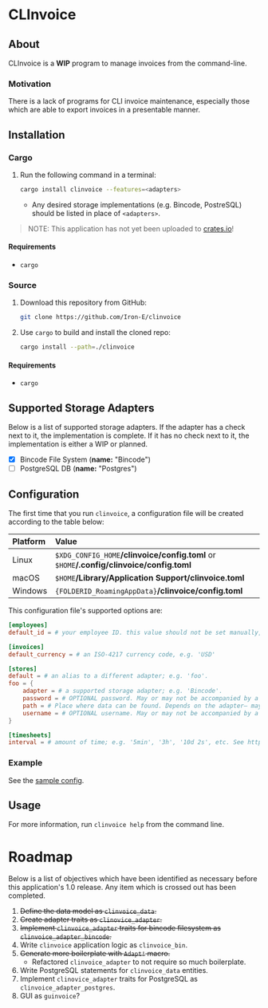 # CLInvoice

## About

CLInvoice is a __WIP__ program to manage invoices from the command-line.

### Motivation

There is a lack of programs for CLI invoice maintenance, especially those which are able to export invoices in a presentable manner.

## Installation

### Cargo

1. Run the following command in a terminal:
	```sh
	cargo install clinvoice --features=<adapters>
	```
	* Any desired storage implementations (e.g. Bincode, PostreSQL) should be listed in place of `<adapters>`.

> NOTE: This application has not yet been uploaded to [crates.io](crates.io)!

#### Requirements

* `cargo`

### Source

1. Download this repository from GitHub:
	```sh
	git clone https://github.com/Iron-E/clinvoice
	```
2. Use `cargo` to build and install the cloned repo:
	```sh
	cargo install --path=./clinvoice
	```

#### Requirements

* `cargo`

## Supported Storage Adapters

Below is a list of supported storage adapters. If the adapter has a check next to it, the implementation is complete. If it has no check next to it, the implementation is either a WIP or planned.

* [x] Bincode File System (__name:__ "Bincode")
* [ ] PostgreSQL DB (__name:__ "Postgres")

## Configuration

The first time that you run `clinvoice`, a configuration file will be created according to the table below:

| Platform | Value                                                                                     |
|:---------|:------------------------------------------------------------------------------------------|
| Linux    | `$XDG_CONFIG_HOME`__/clinvoice/config.toml__ or `$HOME`__/.config/clinvoice/config.toml__ |
| macOS    | `$HOME`__/Library/Application Support/clinvoice.toml__                                    |
| Windows  | `{FOLDERID_RoamingAppData}`__/clinvoice/config.toml__                                     |

This configuration file's supported options are:

```toml
[employees]
default_id = # your employee ID. this value should not be set manually, instead use: `clinvoice retrieve employee --set-default`

[invoices]
default_currency = # an ISO-4217 currency code, e.g. 'USD'

[stores]
default = # an alias to a different adapter; e.g. 'foo'.
foo = {
	adapter = # a supported storage adapter; e.g. 'Bincode'.
	password = # OPTIONAL password. May or may not be accompanied by a username.
	path = # Place where data can be found. Depends on the adapter— may be a path to a folder on a filesystem, or a schema on a database.
	username = # OPTIONAL username. May or may not be accompanied by a password.
}

[timesheets]
interval = # amount of time; e.g. '5min', '3h', '10d 2s', etc. See https://github.com/tailhook/humantime
```

### Example

See the [sample config](./SAMPLE_CONFIG.toml).

## Usage

For more information, run `clinvoice help` from the command line.

# Roadmap

Below is a list of objectives which have been identified as necessary before this application's 1.0 release. Any item which is crossed out has been completed.

1. ~~Define the data model as `clinvoice_data`.~~
2. ~~Create adapter traits as `clinovice_adapter`.~~
3. ~~Implement `clinvoice_adapter` traits for bincode filesystem as `clinvoice_adapter_bincode`.~~
4. Write `clinvoice` application logic as `clinvoice_bin`.
5. ~~Generate more boilerplate with `Adapt!` macro.~~
	* Refactored `clinvoice_adapter` to not require so much boilerplate.
6. Write PostgreSQL statements for `clinvoice_data` entities.
7. Implement `clinovice_adapter` traits for PostgreSQL as `clinvoice_adapter_postgres`.
8. GUI as `guinvoice`?

